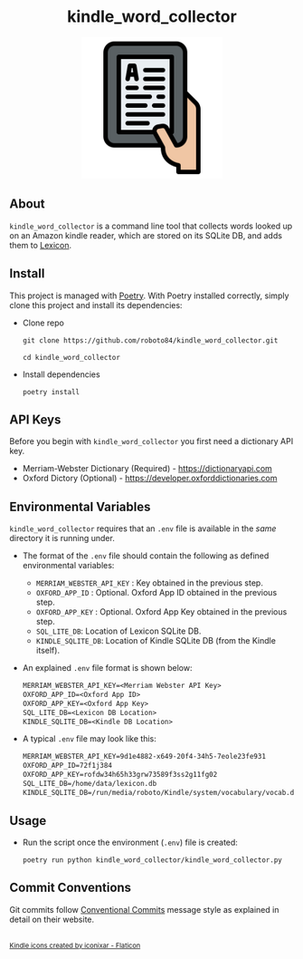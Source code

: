 <h1 align="center">kindle_word_collector</h1>

<div align="center">
	<img src="assets/kindle_word_collector.png" width="250" title="kindle_word_collector logo">
</div>

## About
`kindle_word_collector` is a command line tool that collects words looked up on an
Amazon kindle reader, which are stored on its SQLite DB, and adds them to
[Lexicon](https://github.com/roboto84/lexicon).

## Install
This project is managed with [Poetry](https://github.com/python-poetry/poetry). With Poetry installed correctly, simply clone this project and install its dependencies:
- Clone repo
    ```
    git clone https://github.com/roboto84/kindle_word_collector.git
    ```
    ```
    cd kindle_word_collector
    ```
- Install dependencies
    ```
    poetry install
    ```

## API Keys
Before you begin with `kindle_word_collector` you first need a dictionary API key.

- Merriam-Webster Dictionary (Required) - https://dictionaryapi.com
- Oxford Dictory (Optional) - https://developer.oxforddictionaries.com

## Environmental Variables
`kindle_word_collector` requires that an `.env` file is available in the *same* directory it is running under.

- The format of the `.env` file should contain the following as defined environmental variables:
    - `MERRIAM_WEBSTER_API_KEY` : Key obtained in the previous step.
    - `OXFORD_APP_ID` : Optional. Oxford App ID obtained in the previous step.
    - `OXFORD_APP_KEY` : Optional. Oxford App Key obtained in the previous step.
    - `SQL_LITE_DB`: Location of Lexicon SQLite DB.
    - `KINDLE_SQLITE_DB`: Location of Kindle SQLite DB (from the Kindle itself).

- An explained `.env` file format is shown below:
    ```
    MERRIAM_WEBSTER_API_KEY=<Merriam Webster API Key>
    OXFORD_APP_ID=<Oxford App ID>
    OXFORD_APP_KEY=<Oxford App Key>
    SQL_LITE_DB=<Lexicon DB Location>
    KINDLE_SQLITE_DB=<Kindle DB Location>
    ```

- A typical `.env` file may look like this:
    ```
    MERRIAM_WEBSTER_API_KEY=9d1e4882-x649-20f4-34h5-7eole23fe931
    OXFORD_APP_ID=72f1j384
    OXFORD_APP_KEY=rofdw34h65h33grw73589f3ss2g11fg02
    SQL_LITE_DB=/home/data/lexicon.db
    KINDLE_SQLITE_DB=/run/media/roboto/Kindle/system/vocabulary/vocab.db
    ```

## Usage
- Run the script once the environment (`.env`) file is created:
    ```
    poetry run python kindle_word_collector/kindle_word_collector.py
    ```

## Commit Conventions
Git commits follow [Conventional Commits](https://www.conventionalcommits.org) message style as explained in detail on their website.

<br/>
<sup>
    <a href="https://www.flaticon.com/free-icons/kindle" title="kindle icons">Kindle icons created by iconixar - Flaticon</a>
</sup>
